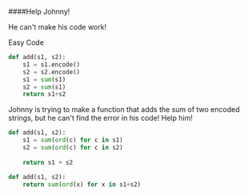 ####Help Johnny!

He can't make his code work!

Easy Code

```py
def add(s1, s2):
    s1 = s1.encode()
    s2 = s2.encode()
    s1 = sum(s1)
    s2 = sum(s1)
    return s1+s2
```


Johnny is trying to make a function that adds the sum of two encoded strings, but he can't find the error in his code! Help him!

```py
def add(s1, s2):
    s1 = sum(ord(c) for c in s1)
    s2 = sum(ord(c) for c in s2)
    
    return s1 + s2
```
```py
def add(s1, s2):
    return sum(ord(x) for x in s1+s2)
```
